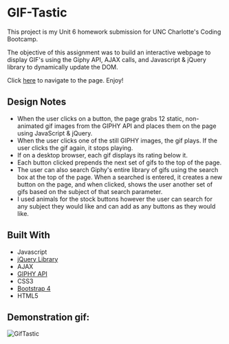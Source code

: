 # GIF-Tastic

This project is my Unit 6 homework submission for UNC Charlotte's Coding Bootcamp.  

The objective of this assignment was to build an interactive webpage to display GIF's using the Giphy API, AJAX calls, and Javascript & jQuery library to dynamically update the DOM. 

Click [here]( https://chrisboyce886.github.io/Gif-Tastic/ ) to navigate to the page. Enjoy! 

## Design Notes

* When the user clicks on a button, the page grabs 12 static, non-animated gif images from the GIPHY API and places them on the page
using JavaScript & jQuery.
* When the user clicks one of the still GIPHY images, the gif plays. If the user clicks the gif again, it stops playing.
* If on a desktop browser, each gif displays its rating below it.  
* Each button clicked prepends the next set of gifs to the top of the page.
* The user can also search Giphy's entire library of gifs using the search box at the top of the page. When a searched is entered, it 
creates a new button on the page, and when clicked, shows the user another set of gifs based on the subject of that search parameter. 
* I used animals for the stock buttons however the user can search for any subject they would like and can add as any buttons as they would like. 

## Built With

* Javascript
* [jQuery Library](https://jquery.com/)
* AJAX
* [GIPHY API](https://developers.giphy.com/)
* CSS3
* [Bootstrap 4](https://getbootstrap.com/)
* HTML5

## Demonstration gif:
   
   ![GifTastic](assets/screenshot/gif-tastic.gif "gif-tastic.gif")
